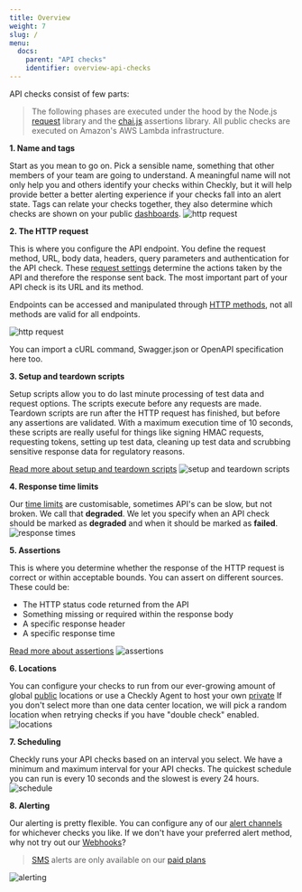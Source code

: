 ```yaml
---
title: Overview
weight: 7
slug: /
menu:
  docs:
    parent: "API checks"
    identifier: overview-api-checks
---
```


API checks consist of few parts:

> The following phases are executed under the hood by the Node.js [request](https://www.npmjs.com/package/request/v/2.88.2) library and the [chai.js](https://www.npmjs.com/package/chai/v/4.3.4) assertions library. All public checks are executed on Amazon's AWS Lambda infrastructure.


**1. Name and tags**

Start as you mean to go on. Pick a sensible name, something that other members of your team are going to understand. A meaningful name will not only help you and others identify your checks within Checkly, but it will help provide better a better alerting experience if your checks fall into an alert state.
Tags can relate your checks together, they also determine which checks are shown on your public [dashboards](/docs/dashboards).
![http request](/docs/images/api-checks/overview-name-tag.png)

**2. The HTTP request**

This is where you configure the API endpoint. You define the request method, URL, body data, headers, query parameters and authentication for the API check. These [request settings](request-settings) determine the actions taken by the API and therefore the response sent back. The most important part of your API check is its URL and its method.

Endpoints can be accessed and manipulated through [HTTP methods](https://developer.mozilla.org/en-US/docs/Web/HTTP/Methods), not all methods are valid for all endpoints.

![http request](/docs/images/api-checks/overview-http.png)

You can import a cURL command, Swagger.json or OpenAPI specification here too. 

**3. Setup and teardown scripts**

Setup scripts allow you to do last minute processing of test data and request options. The scripts execute before any requests are made.
Teardown scripts are run after the HTTP request has finished, but before any assertions are validated. With a maximum execution time of 10 seconds, these scripts are really useful for things like signing HMAC requests, requesting tokens, setting up test data, cleaning up test data and scrubbing sensitive response data for regulatory reasons.

[Read more about setup and teardown scripts](setup-teardown-scripts)
![setup and teardown scripts](/docs/images/api-checks/overview-scripts.png)

**4. Response time limits**

Our [time limits](limits) are customisable, sometimes API's can be slow, but not broken. We call that **degraded**. We let you specify when an API check should be marked as **degraded** and when it should be marked as **failed**.
![response times](/docs/images/api-checks/overview-response-time.png)

**5. Assertions**

This is where you determine whether the response of the HTTP request is correct or within acceptable bounds.
You can assert on different sources. These could be:
- The HTTP status code returned from the API
- Something missing or required within the response body
- A specific response header
- A specific response time

[Read more about assertions](assertions)
![assertions](/docs/images/api-checks/overview-assertions.png)

**6. Locations**

You can configure your checks to run from our ever-growing amount of global [public](/docs/monitoring/global-locations) locations or use a Checkly Agent to host your own [private](/docs/private-locations/private-locations-getting-started)
If you don't select more than one data center location, we will pick a random location when retrying checks if you have "double check" enabled.
![locations](/docs/images/api-checks/overview-locations.png)

**7. Scheduling**

Checkly runs your API checks based on an interval you select. We have a minimum and maximum interval for your API checks.
The quickest schedule you can run is every 10 seconds and the slowest is every 24 hours.
![schedule](/docs/images/api-checks/overview-schedule.png)

**8. Alerting**

Our alerting is pretty flexible. You can configure any of our [alert channels](/docs/alerting/alert-channels/#managing-alert-channels) for whichever checks you like. If we don't have your preferred alert method, why not try out our [Webhooks](/docs/alerting/webhooks)?
> [SMS](/docs/alerting/sms-delivery/) alerts are only available on our [paid plans](https://www.checklyhq.com/pricing#features) 

![alerting](/docs/images/api-checks/overview-alerting.png)
